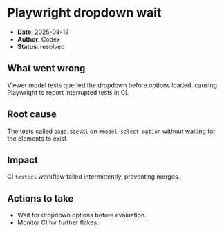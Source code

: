 # Playwright dropdown wait

- **Date**: 2025-08-13
- **Author**: Codex
- **Status**: resolved

## What went wrong
Viewer model tests queried the dropdown before options loaded, causing Playwright to report interrupted tests in CI.

## Root cause
The tests called `page.$$eval` on `#model-select option` without waiting for the elements to exist.

## Impact
CI `test:ci` workflow failed intermittently, preventing merges.

## Actions to take
- Wait for dropdown options before evaluation.
- Monitor CI for further flakes.

